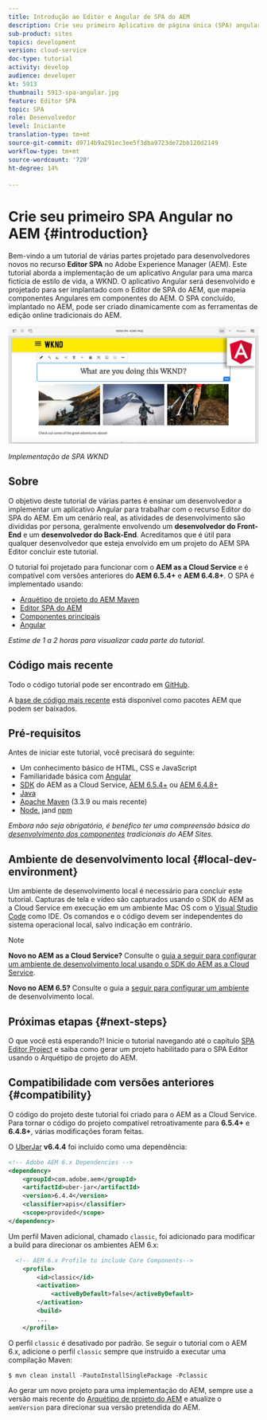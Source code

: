 ```yaml
---
title: Introdução ao Editor e Angular de SPA do AEM
description: Crie seu primeiro Aplicativo de página única (SPA) angular que seja editável no Adobe Experience Manager, AEM com o SPA da WKND. Saiba como criar um SPA usando a estrutura Angular JS com o Editor SPA do AEM. Este tutorial em várias partes aborda a implementação de um aplicativo Angular para uma marca fictícia de estilo de vida, a WKND. O tutorial aborda a criação completa do SPA e a integração com o AEM.
sub-product: sites
topics: development
version: cloud-service
doc-type: tutorial
activity: develop
audience: developer
kt: 5913
thumbnail: 5913-spa-angular.jpg
feature: Editor SPA
topic: SPA
role: Desenvolvedor
level: Iniciante
translation-type: tm+mt
source-git-commit: d9714b9a291ec3ee5f3dba9723de72bb120d2149
workflow-type: tm+mt
source-wordcount: '720'
ht-degree: 14%

---
```



# Crie seu primeiro SPA Angular no AEM {#introduction}

Bem-vindo a um tutorial de várias partes projetado para desenvolvedores novos no recurso **Editor SPA** no Adobe Experience Manager (AEM). Este tutorial aborda a implementação de um aplicativo Angular para uma marca fictícia de estilo de vida, a WKND. O aplicativo Angular será desenvolvido e projetado para ser implantado com o Editor de SPA do AEM, que mapeia componentes Angulares em componentes do AEM. O SPA concluído, implantado no AEM, pode ser criado dinamicamente com as ferramentas de edição online tradicionais do AEM.

![SPA final implementado](assets/wknd-spa-implementation.png)

*Implementação de SPA WKND*

## Sobre

O objetivo deste tutorial de várias partes é ensinar um desenvolvedor a implementar um aplicativo Angular para trabalhar com o recurso Editor do SPA do AEM. Em um cenário real, as atividades de desenvolvimento são divididas por persona, geralmente envolvendo um **desenvolvedor do Front-End** e um **desenvolvedor do Back-End**. Acreditamos que é útil para qualquer desenvolvedor que esteja envolvido em um projeto do AEM SPA Editor concluir este tutorial.

O tutorial foi projetado para funcionar com o **AEM as a Cloud Service** e é compatível com versões anteriores do **AEM 6.5.4+** e **AEM 6.4.8+**. O SPA é implementado usando:

* [Arquétipo de projeto do AEM Maven](https://docs.adobe.com/content/help/pt-BR/experience-manager-core-components/using/developing/archetype/overview.html)
* [Editor SPA do AEM](https://docs.adobe.com/content/help/en/experience-manager-65/developing/headless/spas/spa-walkthrough.html#content-editing-experience-with-spa)
* [Componentes principais](https://docs.adobe.com/content/help/pt-BR/experience-manager-core-components/using/introduction.html)
* [Angular](https://angular.io/)

*Estime de 1 a 2 horas para visualizar cada parte do tutorial.*

## Código mais recente

Todo o código tutorial pode ser encontrado em [GitHub](https://github.com/adobe/aem-guides-wknd-spa).

A [base de código mais recente](https://github.com/adobe/aem-guides-wknd-spa/releases) está disponível como pacotes AEM que podem ser baixados.

## Pré-requisitos

Antes de iniciar este tutorial, você precisará do seguinte:

* Um conhecimento básico de HTML, CSS e JavaScript
* Familiaridade básica com [Angular](https://angular.io/)
* [SDK](https://docs.adobe.com/content/help/en/experience-manager-learn/cloud-service/local-development-environment-set-up/aem-runtime.html#download-the-aem-as-a-cloud-service-sdk) do AEM as a Cloud Service,  [AEM 6.5.4+](https://helpx.adobe.com/experience-manager/aem-releases-updates.html#65) ou  [AEM 6.4.8+](https://helpx.adobe.com/experience-manager/aem-releases-updates.html#64)
* [Java](https://downloads.experiencecloud.adobe.com/content/software-distribution/en/general.html)
* [Apache Maven](https://maven.apache.org/) (3.3.9 ou mais recente)
* [Node.](https://nodejs.org/en/) jand  [npm](https://www.npmjs.com/)

*Embora não seja obrigatório, é benéfico ter uma compreensão básica do  [desenvolvimento dos componentes](https://docs.adobe.com/content/help/en/experience-manager-learn/getting-started-wknd-tutorial-develop/overview.html) tradicionais do AEM Sites.*

## Ambiente de desenvolvimento local {#local-dev-environment}

Um ambiente de desenvolvimento local é necessário para concluir este tutorial. Capturas de tela e vídeo são capturados usando o SDK do AEM as a Cloud Service em execução em um ambiente Mac OS com o [Visual Studio Code](https://code.visualstudio.com/) como IDE. Os comandos e o código devem ser independentes do sistema operacional local, salvo indicação em contrário.

>[!NOTE]
>
> **Novo no AEM as a Cloud Service?** Consulte o [guia a seguir para configurar um ambiente de desenvolvimento local usando o SDK do AEM as a Cloud Service](https://docs.adobe.com/content/help/en/experience-manager-learn/cloud-service/local-development-environment-set-up/overview.html).
>
> **Novo no AEM 6.5?** Consulte o guia a  [seguir para configurar um ambiente](https://docs.adobe.com/content/help/en/experience-manager-learn/foundation/development/set-up-a-local-aem-development-environment.html) de desenvolvimento local.

## Próximas etapas {#next-steps}

O que você está esperando?! Inicie o tutorial navegando até o capítulo [SPA Editor Project](create-project.md) e saiba como gerar um projeto habilitado para o SPA Editor usando o Arquétipo de projeto do AEM.

## Compatibilidade com versões anteriores {#compatibility}

O código do projeto deste tutorial foi criado para o AEM as a Cloud Service. Para tornar o código do projeto compatível retroativamente para **6.5.4+** e **6.4.8+**, várias modificações foram feitas.

O [UberJar](https://docs.adobe.com/content/help/en/experience-manager-65/developing/devtools/ht-projects-maven.html#what-is-the-uberjar) **v6.4.4** foi incluído como uma dependência:

```xml
<!-- Adobe AEM 6.x Dependencies -->
<dependency>
    <groupId>com.adobe.aem</groupId>
    <artifactId>uber-jar</artifactId>
    <version>6.4.4</version>
    <classifier>apis</classifier>
    <scope>provided</scope>
</dependency>
```

Um perfil Maven adicional, chamado `classic`, foi adicionado para modificar a build para direcionar os ambientes AEM 6.x:

```xml
  <!-- AEM 6.x Profile to include Core Components-->
    <profile>
        <id>classic</id>
        <activation>
            <activeByDefault>false</activeByDefault>
        </activation>
        <build>
        ...
    </profile>
```

O perfil `classic` é desativado por padrão. Se seguir o tutorial com o AEM 6.x, adicione o perfil `classic` sempre que instruído a executar uma compilação Maven:

```shell
$ mvn clean install -PautoInstallSinglePackage -Pclassic
```

Ao gerar um novo projeto para uma implementação do AEM, sempre use a versão mais recente do [Arquétipo de projeto do AEM](https://github.com/adobe/aem-project-archetype) e atualize o `aemVersion` para direcionar sua versão pretendida do AEM.
